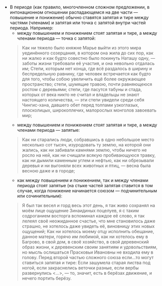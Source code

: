 - В периоде (как правило, многочленном сложном предложении, в интонационном отношении распадающемся на две части — повышение и понижение) обычно ставятся запятая и тире между частями (членами) и запятая или точка с запятой внутри частей периода. Например:
	- между повышением и понижением стоят запятая и тире, а между членами периода — точка с запятой:
	> Как ни тяжело было княжне Марье выйти из этого мира уединённого созерцания, в котором она жила до сих пор, как ни жалко и как будто совестно было покинуть Наташу одну, — заботы жизни требовали её участия, и она невольно отдалась им;
	> Степи, которым нет конца, где всё раздалось в ширину и беспредельную равнину, где человек встречается как будто для того, чтобы собою увеличить ещё более окружающее пространство; степи, шумящие травою, почти равняющеюся ростом с деревьями; степи, где пасутся табуны и стада, которых от века никто не считал и владельцы не знают настоящего количества, — эти степи увидели среди себя Чингис-хана, давшего обет перед толпами узкоглазых, плосколицых, широкоплечих, малорослых монголов завоевать мир;
	- между повышением и понижением стоят запятая и тире, а между членами периода — запятые:
	> Как ни старались люди, собравшись в одно небольшое место несколько сот тысяч, изуродовать ту землю, на которой они жались, как ни забивали камнями землю, чтобы ничего не росло на ней, как ни счищали всякую пробивающуюся травку, как ни дымили каменным углем и нефтью, как ни обрезывали деревья и ни выгоняли всех животных и птиц, — весна была весною даже и в городе;
	- как между повышением и понижением, так и между членами периода стоят запятые (на стыке частей запятая ставится в том случае, когда понижение начинается союзом — подчинительным или сочинительным):
	> Я был так весел и горд весь этот день, я так живо сохранял на моём лице ощущение Зинаидиных поцелуев, я с таким содроганием восторга вспоминал каждое её слово, я так лелеял своё неожиданное счастье, что мне становилось даже страшно, не хотелось даже увидеть её, виновницу этих новых ощущений;
	> Как ни хотелось моему отцу исполнить обещание, данное матери, горячо им любимой, как ни хотелось ему в Багрово, в свой дом, в своё хозяйство, в свой деревенский образ жизни, к деревенским своим занятиям и удовольствиям, но мысль ослишаться Прасковьи Ивановны не входила ему в голову.
	> Перед второй частью сложного союза если…то могут ставиться запятая и тире: Если зашумела старая листва под ногой, если закраснелись веточки разные, если вербы развернулись <…>, — то, значит, есть в берёзах движение, и нечего портить берёзу.
